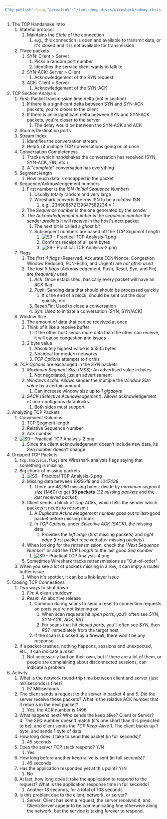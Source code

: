 ```yaml
---
{"dg-publish":true,"permalink":"/tool-deep-dives/wireshark/udemy-chris-greer/s09-practical-tcp-analysis/","updated":"2024-02-16T13:32:03.000-08:00"}
---
```


1. The TCP Handshake Intro
	1. Stateful protocol
		1. Maintains the *State* of the connection
			1. e.g., this connection is open and available to transmit data, or it's closed and it is not available for transmission
	2. Three packets
		1. SYN: Client > Server
			1. Picks a random port number
			2. Identifies the service client wants to talk to
		2. SYN-ACK: Server > Client
			1. Acknowledgement of the SYN request
		3. ACK: Client > Server
			1. Acknowledgement of the SYN-ACK
2. TCP Section Analysis
	1. First: Packet transmission time delta (not in section)
		1. If there is a significant delta between SYN and SYN-ACK packets, you're closer to the client
		2. If there is an insignificant delta between SYN and SYN-ACK packets, you're closer to the server
			1. The delay would be between the SYN-ACK and ACK
	2. Source/Destination ports
	3. Stream Index
		1. Identifies the conversation stream
		2. Helpful if multiple TCP conversations going on at once
	4. Conversation Completeness
		1. Tracks which handshakes the conversation has received (SYN, SYN-ACK, FIN, etc.)
		2. A "*complete*" conversation has everything
	5. Segment length
		1. How much data is encapped in the packet
	6. Sequence/Acknowledgement numbers
		1. First number is the *ISN* (*Initial Sequence Number*)
			1. Usually totally random and very large
			2. Wireshark converts the *raw* ISN to be a *relative* ISN
				1. e.g., 234908572139847589234 = 1
		2. The *Sequence number* is the one generated by the *sender*
		3. The *Acknowledgement number* is the *sequence number* the sender *predicts* it will *receive* in the host's next packet
			1. The next bit is called a *ghost bit*
			2. Subsequent numbers are based off the *TCP Segment Length*
				1. ![S9 - Practical TCP Analysis-1.png](/img/user/Attachments/S9%20-%20Practical%20TCP%20Analysis-1.png)
				2. Confirms receipt of all sent bytes
				3. ![S9 - Practical TCP Analysis-2.png](/img/user/Attachments/S9%20-%20Practical%20TCP%20Analysis-2.png)
	7. Flags
		1. The *first 4 flags* (Reserved, Accurate ECN/Nonce, Congestion Window Reduced, ECN-Echo, and Urgent) are *not often used*
		2. The *last 5 flags* (Acknowledgement, Push, Reset, Syn, and Fin) are *frequently used*
			1. *Ack*: Once established, basically every packet will have an *ACK* flag
			2. *Push*: Sending data that should should be processed quickly
				1. It's the end of a block, should be sent out the door quickly, etc.
			3. *Reset*/*Fin*: Used to close a conversation
			4. *Syn*: Used to initiate a conversation (SYN, SYN/ACK)
	8. Window Size
		1. The amount of data that can be received at once
		2. Think of it like a receive buffer
			1. If the other host sends more data than the other can receive, it will cause congestion and issues
		3. 2 byte value
			1. Absolutely highest value is 65535 bytes
			2. Not ideal for modern networks
			3. *TCP Options* attempts to fix this
	9. *TCP Options* are exchanged in the *SYN* packets
		1. *Maximum Segment Size* (*MSS*): An advertised value in bytes
			1. Not negotiated, just an advertisement
		2. *Windows scale*: Allows sender the multiple the *Window Size value* by a certain amount
			1. Can increase window size up to *1 gigabyte*
		3. *SACK* (*Selective Acknowledgement*): Allows acknowledgement of non-contiguous datablocks
			1. Both sides must support
3. Analyzing TCP Packets
	1. Convenient Columns
		1. TCP Segment length
		2. Relative Sequence Number
		3. Ack number
	2. ![S9 - Practical TCP Analysis-2.png](/img/user/Attachments/S9%20-%20Practical%20TCP%20Analysis-2.png)
		1. Since the client acknowledgement doesn't include new data, its *Seq* number doesn't change
4. Dropped TCP Packets
	1. `tcp.analysis.flags` are Wireshark analysis flags saying that something is missing
	2. Big chunk of missing packets
		1. ![S9 - Practical TCP Analysis-3.png](/img/user/Attachments/S9%20-%20Practical%20TCP%20Analysis-3.png)
		2. Missing data between *1095618* and *1047438*
			1. There are *48,180* missing bytes; divide by *maximum segment size* (1460) to get **33 packets** (*32 missing packets* and the *last received packet*)
		3. Client sends a block of *Dup ACKs*, which tells the sender which packets it needs to retransmit
			1. A *Duplicate Acknowledgement number* goes out to last-good packet before missing chunk
			2. In *TCP Options*, under *Selective ACK (SACK)*, the missing data
				1. Provides the *left edge* (first missing packets) and *right edge* (first packet received after missing packets)
		4. When looking for the retransmission, check the "*Next Sequence Number*" or add the *TCP Length* to the last good *Seq number*
			1. ![S9 - Practical TCP Analysis-4.png](/img/user/Attachments/S9%20-%20Practical%20TCP%20Analysis-4.png)
		5. Sometimes Wireshark tracks retransmissions as "Out-of-order"
	3. When you see a lot of packets missing in a row, it can imply a router buffer issue
		1. When it's spottier, it can be a link-layer issue
5. Closing TCP Connections
	1. Two ways to shut down
		1. *Fin*: A clean shutdown
		2. *Reset*: An abortive release
			1. Common during scans to send a reset to connection requests on ports you're not listening on
				1. When scan requests hit *open ports*, you'll often see *SYN*, *SYN-ACK*, *ACK*, *RST*
				2. For scans that hit *closed ports*, you'll often see *SYN*, then *RST* immediately from the target host
			2. If the scan is blocked by a firewall, there won't be any response
	2. If a packet crashes, nothing happens, sessions end unexpected, etc., it can indicate a *reset*
		1. Not necessarily bad on their own, but if there are a lot of them, or people are complaining about disconnected sessions, can indicate a problem
6. Activity
	1. What is the network round-trip time between client and server (just milliseconds is fine)? 
		1. 97 Milliseconds
	2. The client sends a request to the server in packet 4 and 5. Did the server receive these packets? What is the relative ACK number that it returns in the next packet?
		1. Yes, the ACK number is 1496
	3. What happens next? Who sends the keep alive? Client or Server?  
		4. The SEQ number doesn't match (it's one short than it is predicted to be), and client sends the *TCP Keep-Alive*
			1. The client backs up 1 byte, and sends 1 byte of data
	4. How long does it take to send this packet (in full seconds)?
		1. 45 seconds
	5. Does the server TCP stack respond? Y/N  
		1. Yes
	6. How long before another keep-alive is sent (in full seconds)? 
		1. 45 seconds
	7. Has the application responded yet at this point? Y/N  
		1. No
	8. At last, how long does it take the application to respond to the request? What is the application response time in full seconds? 
		1. Another 18 seconds, for a total of 108 seconds
	9. Is this problem due to the client, network, or server?
		1. Server; Client has sent a request, the server received it, and Client/Server appear to be communicating fine otherwise along the network, but the service is taking forever to respond.